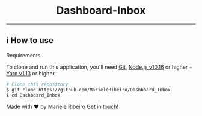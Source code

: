 <div align="center">

  <h1>Dashboard-Inbox</h1>

  ---

</div>

## :information_source: How to use

Requirements:

To clone and run this application, you'll need [Git](https://git-scm.com), [Node.js v10.16][nodejs] or higher + [Yarn v1.13][yarn] or higher.


```bash
# Clone this repository
$ git clone https://github.com/MarieleRibeiro/Dashboard_Inbox
$ cd Dashboard_Inbox
```



Made with ♥ by Mariele Ribeiro [Get in touch!](https://www.linkedin.com/in/mariele-ribeiro-027baab9/)

[nodejs]: https://nodejs.org/
[yarn]: https://yarnpkg.com/
[vc]: https://code.visualstudio.com/